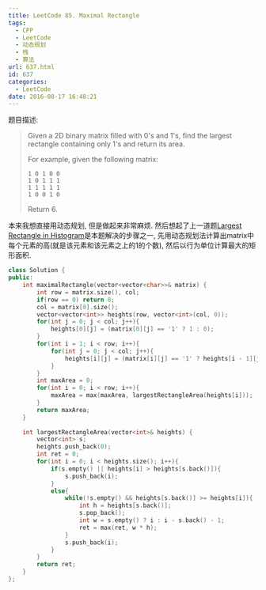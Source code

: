 ```yaml
---
title: LeetCode 85. Maximal Rectangle
tags:
  - CPP
  - LeetCode
  - 动态规划
  - 栈
  - 算法
url: 637.html
id: 637
categories:
  - LeetCode
date: 2016-08-17 16:48:21
---
```

题目描述:

> Given a 2D binary matrix filled with 0's and 1's, find the largest rectangle containing only 1's and return its area.
>
> For example, given the following matrix:
>
> ```
> 1 0 1 0 0
> 1 0 1 1 1
> 1 1 1 1 1
> 1 0 0 1 0
>
> ```
>
> Return 6.

本来我想直接用动态规划, 但是做起来非常麻烦. 然后想起了上一道题[Largest Rectangle in Histogram](http://xiadong.info/2016/08/leetcode-84-largest-rectangle-in-histogram/)是本题解决的步骤之一, 先用动态规划法计算出matrix中每个元素的高(就是该元素和该元素之上的1的个数), 然后以行为单位计算最大的矩形面积.

```cpp
class Solution {
public:
    int maximalRectangle(vector<vector<char>>& matrix) {
        int row = matrix.size(), col;
        if(row == 0) return 0;
        col = matrix[0].size();
        vector<vector<int>> heights(row, vector<int>(col, 0));
        for(int j = 0; j < col; j++){
            heights[0][j] = (matrix[0][j] == '1' ? 1 : 0);
        }
        for(int i = 1; i < row; i++){
            for(int j = 0; j < col; j++){
                heights[i][j] = (matrix[i][j] == '1' ? heights[i - 1][j] + 1 : 0);
            }
        }
        int maxArea = 0;
        for(int i = 0; i < row; i++){
            maxArea = max(maxArea, largestRectangleArea(heights[i]));
        }
        return maxArea;
    }
    
    int largestRectangleArea(vector<int>& heights) {
        vector<int> s;
        heights.push_back(0);
        int ret = 0;
        for(int i = 0; i < heights.size(); i++){
            if(s.empty() || heights[i] > heights[s.back()]){
                s.push_back(i);
            }
            else{
                while(!s.empty() && heights[s.back()] >= heights[i]){
                    int h = heights[s.back()];
                    s.pop_back();
                    int w = s.empty() ? i : i - s.back() - 1;
                    ret = max(ret, w * h);
                }
                s.push_back(i);
            }
        }
        return ret;
    }
};
```

